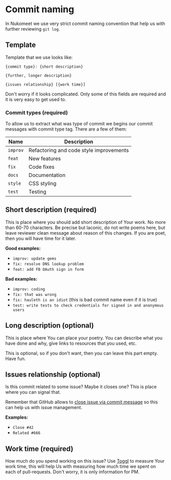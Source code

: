 # Commit naming

In Nukomeet we use very strict commit naming convention that help us with further reviewing `git log`.

## Template

Template that we use looks like:

```
{commit type}: {short description}

{further, longer description}

{issues relationship} [{work time}]
```

Don't worry if it looks complicated. Only some of this fields are required and it is very easy to get used to.

### Commit types (required)

To allow us to extract what was type of commit we begins our commit messages with commit type tag. There are a few of them:

| Name     | Description                             |
| -------- | --------------------------------------- |
| `improv` | Refactoring and code style improvements |
| `feat`   | New features                            |
| `fix`    | Code fixes                              |
| `docs`   | Documentation                           |
| `style`  | CSS styling                             |
| `test`   | Testing                                 |

## Short description (required)

This is place where you should add short description of Your work. No more than 60-70 characters. Be precise but laconic, do not write poems here, but leave reviewer clean message about reason of this changes. If you are poet, then you will have time for it later.

**Good examples:**

- `improv: update gems`
- `fix: resolve DNS lookup problem`
- `feat: add FB OAuth sign in form`

**Bad examples:**

- `improv: coding`
- `fix: that was wrong`
- `fix: hauleth is an idiot` (this is bad commit name even if it is true)
- `test: write tests to check credentials for signed in and anonymous users`

## Long description (optional)

This is place where You can place your poetry. You can describe what you have done and why, give links to resources that you used, etc.

This is optional, so if you don't want, then you can leave this part empty. Have fun.

## Issues relationship (optional)

Is this commit related to some issue? Maybe it closes one? This is place where you can signal that.

Remember that GitHub allows to [close issue via commit message](https://help.github.com/articles/closing-issues-via-commit-messages/) so this can help us with issue management.

**Examples:**

- `Close #42`
- `Related #666`

## Work time (required)

How much do you spend working on this issue? Use [Toggl](tooling/toggl.md) to measure Your work time, this will help Us with measuring how much time we spent on each of pull-requests. Don't worry, it is only information for PM.
